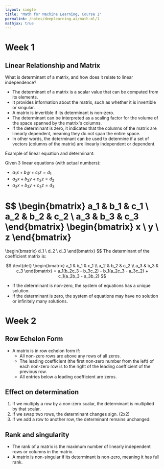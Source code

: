 ```yaml
---
layout: single
title: "Math for Machine Learning, Course 1"
permalink: /notes/deeplearning.ai/math-ml/1
mathjax: true
---
```


# Week 1

## Linear Relationship and Matrix

What is determinant of a matrix, and how does it relate to linear independence?

- The determinant of a matrix is a scalar value that can be computed from its elements.
- It provides information about the matrix, such as whether it is invertible or singular.
- A matrix is invertible if its determinant is non-zero.
- The determinant can be interpreted as a scaling factor for the volume of the space spanned by the matrix's columns.
- If the determinant is zero, it indicates that the columns of the matrix are linearly dependent, meaning they do not span the entire space.
- In other words, the determinant can be used to determine if a set of vectors (columns of the matrix) are linearly independent or dependent.

Example of linear equation and determinant:

Given 3 linear equations (with actual numbers):
- $a_1x + b_1y + c_1z = d_1$
- $a_2x + b_2y + c_2z = d_2$
- $a_3x + b_3y + c_3z = d_3$

$$
\begin{bmatrix}
a_1 & b_1 & c_1 \\
a_2 & b_2 & c_2 \\
a_3 & b_3 & c_3
\end{bmatrix}
\begin{bmatrix}
x \\
y \\
z
\end{bmatrix}
=
\begin{bmatrix}
d_1 \\
d_2 \\
d_3
\end{bmatrix}
$$
The determinant of the coefficient matrix is:

$$
\text{det} \begin{bmatrix}
a_1 & b_1 & c_1 \\
a_2 & b_2 & c_2 \\
a_3 & b_3 & c_3
\end{bmatrix}
= a_1(b_2c_3 - b_3c_2) - b_1(a_2c_3 - a_3c_2) + c_1(a_2b_3 - a_3b_2)
$$

- If the determinant is non-zero, the system of equations has a unique solution.
- If the determinant is zero, the system of equations may have no solution or infinitely many solutions.

# Week 2
## Row Echelon Form
- A matrix is in row echelon form if:
  - All non-zero rows are above any rows of all zeros.
  - The leading coefficient (the first non-zero number from the left) of each non-zero row is to the right of the leading coefficient of the previous row.
  - All entries below a leading coefficient are zeros.

## Effect on determination
1. If we multiply a row by a non-zero scalar, the determinant is multiplied by that scalar.
2. If we swap two rows, the determinant changes sign. (2x2)
3. If we add a row to another row, the determinant remains unchanged.

## Rank and singularity
- The rank of a matrix is the maximum number of linearly independent rows or columns in the matrix.
- A matrix is non-singular if its determinant is non-zero, meaning it has full rank.